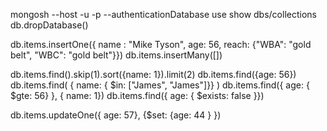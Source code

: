 mongosh --host <hostname> -u <mongouser> -p <mongopass> --authenticationDatabase <dbname>
use <dbname>
show dbs/collections
db.dropDatabase()

db.items.insertOne({ name : "Mike Tyson", age: 56, reach: {"WBA": "gold belt", "WBC": "gold belt"}})
db.items.insertMany([])

db.items.find().skip(1).sort({name: 1}).limit(2)
db.items.find({age: 56})
db.items.find( { name: { $in: ["James", "James"]}} )
db.items.find({ age: { $gte: 56} }, { name: 1})
db.items.find({ age: { $exists: false }})

db.items.updateOne({ age: 57}, {$set: {age: 44 } })